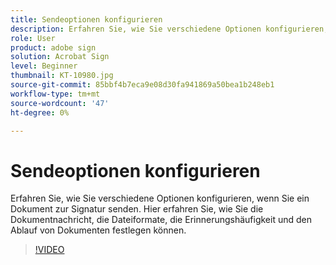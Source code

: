 ```yaml
---
title: Sendeoptionen konfigurieren
description: Erfahren Sie, wie Sie verschiedene Optionen konfigurieren, wenn Sie ein Dokument zur Signatur senden
role: User
product: adobe sign
solution: Acrobat Sign
level: Beginner
thumbnail: KT-10980.jpg
source-git-commit: 85bbf4b7eca9e08d30fa941869a50bea1b248eb1
workflow-type: tm+mt
source-wordcount: '47'
ht-degree: 0%

---
```


# Sendeoptionen konfigurieren

Erfahren Sie, wie Sie verschiedene Optionen konfigurieren, wenn Sie ein Dokument zur Signatur senden. Hier erfahren Sie, wie Sie die Dokumentnachricht, die Dateiformate, die Erinnerungshäufigkeit und den Ablauf von Dokumenten festlegen können.

>[!VIDEO](https://video.tv.adobe.com/v/346675?hidetitle=true)
